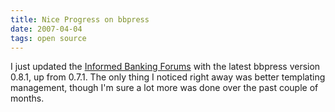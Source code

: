 ```yaml
---
title: Nice Progress on bbpress
date: 2007-04-04
tags: open source
---
```

I just updated the <a href="http://www.informedbanking.com/resources/forums/">Informed Banking Forums</a> with the latest bbpress version 0.8.1, up from 0.7.1. The only thing I noticed right away was better templating management, though I'm sure a lot more was done over the past couple of months.

